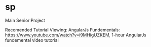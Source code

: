 # sp
Main Senior Project

Recomended Tutorial Viewing:
AngularJs Fundementals: https://www.youtube.com/watch?v=i9MHigUZKEM, 1-hour AngularJs fundemental video tutorial

